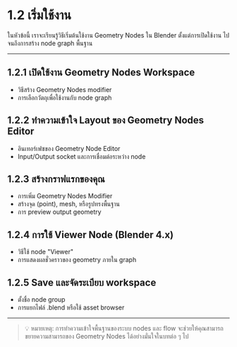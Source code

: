 # 1.2 เริ่มใช้งาน

ในหัวข้อนี้ เราจะเรียนรู้วิธีเริ่มต้นใช้งาน Geometry Nodes ใน Blender ตั้งแต่การเปิดใช้งาน ไปจนถึงการสร้าง node graph พื้นฐาน

---

## 1.2.1 เปิดใช้งาน Geometry Nodes Workspace

- วิธีสร้าง Geometry Nodes modifier
- การเลือกวัตถุเพื่อใช้งานกับ node graph

## 1.2.2 ทำความเข้าใจ Layout ของ Geometry Nodes Editor

- อินเทอร์เฟซของ Geometry Node Editor
- Input/Output socket และการเชื่อมต่อระหว่าง node

## 1.2.3 สร้างกราฟแรกของคุณ

- การเพิ่ม Geometry Nodes Modifier
- สร้างจุด (point), mesh, หรือรูปทรงพื้นฐาน
- การ preview output geometry

## 1.2.4 การใช้ Viewer Node (Blender 4.x)

- วิธีใช้ node "Viewer"
- การแสดงผลชั่วคราวของ geometry ภายใน graph

## 1.2.5 Save และจัดระเบียบ workspace

- ตั้งชื่อ node group
- การแยกไฟล์ .blend หรือใช้ asset browser

---

> 💡 หมายเหตุ: การทำความเข้าใจพื้นฐานของระบบ nodes และ flow จะช่วยให้คุณสามารถขยายความสามารถของ Geometry Nodes ได้อย่างมั่นใจในบทต่อ ๆ ไป
